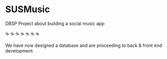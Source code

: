 # SUSMusic
DBSP Project about building a social music app

:coffee: :coffee: :coffee: :coffee: :coffee: :coffee: :coffee:

We have now designed a database and are proceeding to back & front end development.
